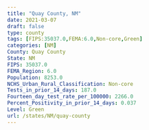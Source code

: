 ```yaml
---
title: "Quay County, NM"
date: 2021-03-07
draft: false
type: county
tags: [FIPS:35037.0,FEMA:6.0,Non-core,Green]
categories: [NM]
County: Quay County
State: NM
FIPS: 35037.0
FEMA_Region: 6.0
Population: 8253.0
NCHS_Urban_Rural_Classification: Non-core
Tests_in_prior_14_days: 187.0
Fourteen_day_test_rate_per_100000: 2266.0
Percent_Positivity_in_prior_14_days: 0.037
Level: Green
url: /states/NM/quay-county
---
```




